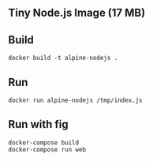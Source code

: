 ## Tiny Node.js Image (17 MB)

## Build

    docker build -t alpine-nodejs .

## Run

    docker run alpine-nodejs /tmp/index.js

## Run with fig

    docker-compose build
    docker-compose run web
